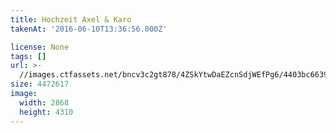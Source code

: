 ```yaml
---
title: Hochzeit Axel & Karo
takenAt: '2016-06-10T13:36:56.000Z'

license: None
tags: []
url: >-
  //images.ctfassets.net/bncv3c2gt878/4ZSkYtwDaEZcnSdjWEfPg6/4403bc6639f5cf4bc68ff4737d394ef9/hochzeit-axel--karo_28144099366_o
size: 4472617
image:
  width: 2868
  height: 4310
---
```

